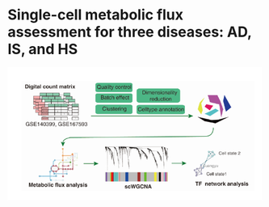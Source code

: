 # Single-cell metabolic flux assessment for three diseases: AD, IS, and HS
![image](https://github.com/GuangyuGuoer/scMF-across-AD-and-stroke/blob/main/code/flowchart.png)
